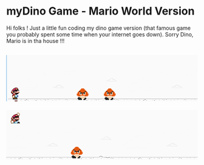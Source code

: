 # myDino Game - Mario World Version

Hi folks ! Just a little fun coding my dino game version (that famous game you probably spent some time when your internet goes down). Sorry Dino, Mario is in tha house !!!

![](assets/banner-01.png)
-
![](assets/banner-02.png)